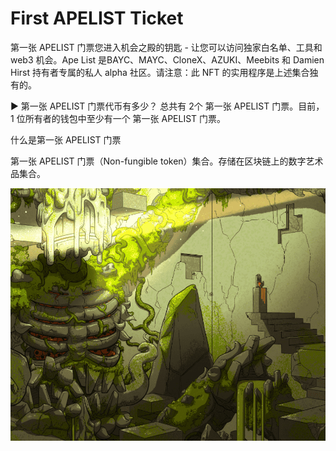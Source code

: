 # First APELIST Ticket

第一张 APELIST 门票您进入机会之殿的钥匙 - 让您可以访问独家白名单、工具和 web3 机会。Ape List 是BAYC、MAYC、CloneX、AZUKI、Meebits 和 Damien Hirst 持有者专属的私人 alpha 社区。请注意：此 NFT 的实用程序是上述集合独有的。

▶ 第一张 APELIST 门票代币有多少？
总共有 2个 第一张 APELIST 门票。目前，1 位所有者的钱包中至少有一个 第一张 APELIST 门票。

什么是第一张 APELIST 门票

第一张 APELIST 门票（Non-fungible token）集合。存储在区块链上的数字艺术品集合。

![nft](01.png)
